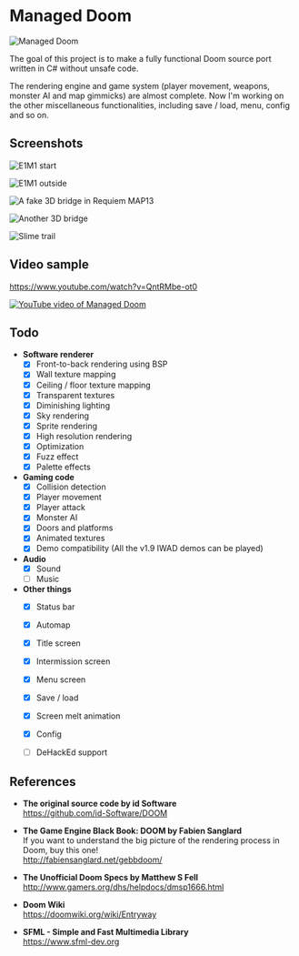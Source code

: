 # Managed Doom

![Managed Doom](screenshots/window.png)

The goal of this project is to make a fully functional Doom source port written in C# without unsafe code.  

The rendering engine and game system (player movement, weapons, monster AI and map gimmicks) are almost complete. Now I'm working on the other miscellaneous functionalities, including save / load, menu, config and so on.  



## Screenshots

![E1M1 start](screenshots/doom-e1m1-start.png)

![E1M1 outside](screenshots/doom-e1m1-outside.png)

![A fake 3D bridge in Requiem MAP13](screenshots/requiem-map13-bridge1.png)

![Another 3D bridge](screenshots/requiem-map13-bridge2.png)

![Slime trail](screenshots/doom-e1m1-slime.png)



## Video sample

https://www.youtube.com/watch?v=QntRMbe-ot0  

[![YouTube video of Managed Doom](https://img.youtube.com/vi/QntRMbe-ot0/0.jpg)](https://www.youtube.com/watch?v=QntRMbe-ot0)



## Todo

- __Software renderer__  
    * [x] Front-to-back rendering using BSP
    * [x] Wall texture mapping
    * [x] Ceiling / floor texture mapping
    * [x] Transparent textures
    * [x] Diminishing lighting
    * [x] Sky rendering
    * [x] Sprite rendering
    * [x] High resolution rendering
    * [x] Optimization
    * [x] Fuzz effect
    * [x] Palette effects

- __Gaming code__
    * [x] Collision detection
    * [x] Player movement
    * [x] Player attack
    * [x] Monster AI
    * [x] Doors and platforms
    * [x] Animated textures
    * [x] Demo compatibility (All the v1.9 IWAD demos can be played)

- __Audio__
    * [x] Sound
    * [ ] Music

- __Other things__
    * [x] Status bar
    * [x] Automap
    * [x] Title screen
    * [x] Intermission screen
    * [x] Menu screen
    * [x] Save / load
    * [x] Screen melt animation
    * [x] Config
    * [ ] DeHackEd support



## References

- __The original source code by id Software__  
https://github.com/id-Software/DOOM

- __The Game Engine Black Book: DOOM by Fabien Sanglard__  
If you want to understand the big picture of the rendering process in Doom, buy this one!  
http://fabiensanglard.net/gebbdoom/

- __The Unofficial Doom Specs by Matthew S Fell__  
http://www.gamers.org/dhs/helpdocs/dmsp1666.html

- __Doom Wiki__  
https://doomwiki.org/wiki/Entryway

- __SFML - Simple and Fast Multimedia Library__  
https://www.sfml-dev.org
